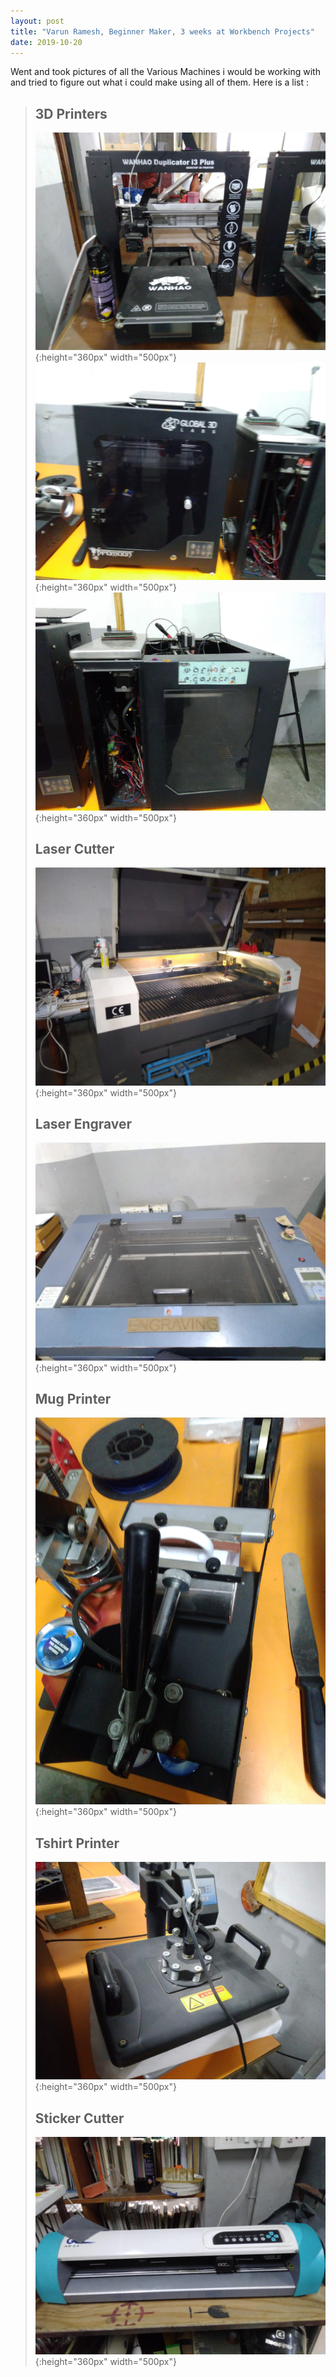 ```yaml
---
layout: post
title: "Varun Ramesh, Beginner Maker, 3 weeks at Workbench Projects"
date: 2019-10-20
---
```

Went and took pictures of all the Various Machines i would be working with and tried to figure out what i could make using all of them. Here is a list :
>
>## 3D Printers ## 
>
>![](/Images/Week03/3DPrinter1.jpg){:height="360px" width="500px"}
>![](/Images/Week03/3DPrinter2.jpg){:height="360px" width="500px"}
>![](/Images/Week03/3DPrinter3.jpg){:height="360px" width="500px"}
>
>## Laser Cutter ##
>
>![](/Images/Week03/LaserCutter.jpg){:height="360px" width="500px"}
>
>## Laser Engraver ##
>
>![](/Images/Week03/LaserEngraver.jpg){:height="360px" width="500px"}
>
>## Mug Printer ##
>
>![](/Images/Week03/MugPrinter.jpg){:height="360px" width="500px"}
>
>## Tshirt Printer ##
>
>![](/Images/Week03/TshirtPrinter.jpg){:height="360px" width="500px"}
>
>## Sticker Cutter ##
>
>![](/Images/Week03/StickerCutter.jpg){:height="360px" width="500px"}
>
